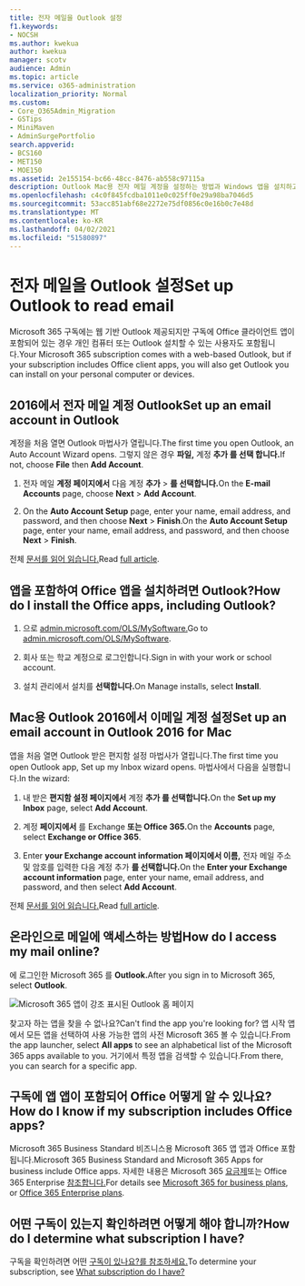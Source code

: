 ```yaml
---
title: 전자 메일을 Outlook 설정
f1.keywords:
- NOCSH
ms.author: kwekua
author: kwekua
manager: scotv
audience: Admin
ms.topic: article
ms.service: o365-administration
localization_priority: Normal
ms.custom:
- Core_O365Admin_Migration
- GSTips
- MiniMaven
- AdminSurgePortfolio
search.appverid:
- BCS160
- MET150
- MOE150
ms.assetid: 2e155154-bc66-48cc-8476-ab558c97115a
description: Outlook Mac용 전자 메일 계정을 설정하는 방법과 Windows 앱을 설치하고 Office 전자 메일에 액세스하는 방법에 대해 자세히 알아보습니다.
ms.openlocfilehash: c4c0f845fcdba1011e0c025ff0e29a98ba7046d5
ms.sourcegitcommit: 53acc851abf68e2272e75df0856c0e16b0c7e48d
ms.translationtype: MT
ms.contentlocale: ko-KR
ms.lasthandoff: 04/02/2021
ms.locfileid: "51580897"
---
```

# <a name="set-up-outlook-to-read-email"></a><span data-ttu-id="585c1-103">전자 메일을 Outlook 설정</span><span class="sxs-lookup"><span data-stu-id="585c1-103">Set up Outlook to read email</span></span>

<span data-ttu-id="585c1-104">Microsoft 365 구독에는 웹 기반 Outlook 제공되지만 구독에 Office 클라이언트 앱이 포함되어 있는 경우 개인 컴퓨터 또는 Outlook 설치할 수 있는 사용자도 포함됩니다.</span><span class="sxs-lookup"><span data-stu-id="585c1-104">Your Microsoft 365 subscription comes with a web-based Outlook, but if your subscription includes Office client apps, you will also get Outlook you can install on your personal computer or devices.</span></span>
  
## <a name="set-up-an-email-account-in-outlook"></a><span data-ttu-id="585c1-105">2016에서 전자 메일 계정 Outlook</span><span class="sxs-lookup"><span data-stu-id="585c1-105">Set up an email account in Outlook</span></span>

<span data-ttu-id="585c1-106">계정을 처음 열면 Outlook 마법사가 열립니다.</span><span class="sxs-lookup"><span data-stu-id="585c1-106">The first time you open Outlook, an Auto Account Wizard opens.</span></span> <span data-ttu-id="585c1-107">그렇지 않은 경우 **파일,** 계정 **추가 를 선택 합니다.**</span><span class="sxs-lookup"><span data-stu-id="585c1-107">If not, choose **File** then **Add Account**.</span></span>
  
1. <span data-ttu-id="585c1-108">전자 메일 **계정 페이지에서** 다음 계정 **추가** \> **를 선택합니다.**</span><span class="sxs-lookup"><span data-stu-id="585c1-108">On the **E-mail Accounts** page, choose **Next** \> **Add Account**.</span></span>
    
2. <span data-ttu-id="585c1-109">On the **Auto Account Setup** page, enter your name, email address, and password, and then choose **Next** \> **Finish**.</span><span class="sxs-lookup"><span data-stu-id="585c1-109">On the **Auto Account Setup** page, enter your name, email address, and password, and then choose **Next** \> **Finish**.</span></span>
    
<span data-ttu-id="585c1-110">전체 [문서를 읽어 읽습니다.](https://support.microsoft.com/office/6e27792a-9267-4aa4-8bb6-c84ef146101b)</span><span class="sxs-lookup"><span data-stu-id="585c1-110">Read [full article](https://support.microsoft.com/office/6e27792a-9267-4aa4-8bb6-c84ef146101b).</span></span>
  
## <a name="how-do-i-install-the-office-apps-including-outlook"></a><span data-ttu-id="585c1-111">앱을 포함하여 Office 앱을 설치하려면 Outlook?</span><span class="sxs-lookup"><span data-stu-id="585c1-111">How do I install the Office apps, including Outlook?</span></span>

1. <span data-ttu-id="585c1-112">으로 [admin.microsoft.com/OLS/MySoftware.](https://admin.microsoft.com/OLS/MySoftware.aspx)</span><span class="sxs-lookup"><span data-stu-id="585c1-112">Go to [admin.microsoft.com/OLS/MySoftware](https://admin.microsoft.com/OLS/MySoftware.aspx).</span></span>
    
2. <span data-ttu-id="585c1-113">회사 또는 학교 계정으로 로그인합니다.</span><span class="sxs-lookup"><span data-stu-id="585c1-113">Sign in with your work or school account.</span></span>
    
3. <span data-ttu-id="585c1-114">설치 관리에서 설치를 **선택합니다.**</span><span class="sxs-lookup"><span data-stu-id="585c1-114">On Manage installs, select **Install**.</span></span>
    
## <a name="set-up-an-email-account-in-outlook-2016-for-mac"></a><span data-ttu-id="585c1-115">Mac용 Outlook 2016에서 이메일 계정 설정</span><span class="sxs-lookup"><span data-stu-id="585c1-115">Set up an email account in Outlook 2016 for Mac</span></span>

<span data-ttu-id="585c1-116">앱을 처음 열면 Outlook 받은 편지함 설정 마법사가 열립니다.</span><span class="sxs-lookup"><span data-stu-id="585c1-116">The first time you open Outlook app, Set up my Inbox wizard opens.</span></span> <span data-ttu-id="585c1-117">마법사에서 다음을 실행합니다.</span><span class="sxs-lookup"><span data-stu-id="585c1-117">In the wizard:</span></span> 
  
1. <span data-ttu-id="585c1-118">내 받은 **편지함 설정 페이지에서** 계정 **추가 를 선택합니다.**</span><span class="sxs-lookup"><span data-stu-id="585c1-118">On the **Set up my Inbox** page, select **Add Account**.</span></span>
    
2. <span data-ttu-id="585c1-119">계정 **페이지에서** 를 Exchange **또는 Office 365.**</span><span class="sxs-lookup"><span data-stu-id="585c1-119">On the **Accounts** page, select **Exchange or Office 365**.</span></span>
    
3. <span data-ttu-id="585c1-120">Enter **your Exchange account information 페이지에서 이름,** 전자 메일 주소 및 암호를 입력한 다음 계정 추가 **를 선택합니다.**</span><span class="sxs-lookup"><span data-stu-id="585c1-120">On the **Enter your Exchange account information** page, enter your name, email address, and password, and then select **Add Account**.</span></span>
    
<span data-ttu-id="585c1-121">전체 [문서를 읽어 읽습니다.](https://support.microsoft.com/office/6e27792a-9267-4aa4-8bb6-c84ef146101b#PickTab=Outlook_for_Mac)</span><span class="sxs-lookup"><span data-stu-id="585c1-121">Read [full article](https://support.microsoft.com/office/6e27792a-9267-4aa4-8bb6-c84ef146101b#PickTab=Outlook_for_Mac).</span></span> 
  
## <a name="how-do-i-access-my-mail-online"></a><span data-ttu-id="585c1-122">온라인으로 메일에 액세스하는 방법</span><span class="sxs-lookup"><span data-stu-id="585c1-122">How do I access my mail online?</span></span>

<span data-ttu-id="585c1-123">에 로그인한 Microsoft 365 를 **Outlook.**</span><span class="sxs-lookup"><span data-stu-id="585c1-123">After you sign in to Microsoft 365, select **Outlook**.</span></span>
  
![Microsoft 365 앱이 강조 표시된 Outlook 홈 페이지](../../media/3ceee838-9d85-4af3-95a6-fbcee11036f4.png)
  
<span data-ttu-id="585c1-125">찾고자 하는 앱을 찾을 수 없나요?</span><span class="sxs-lookup"><span data-stu-id="585c1-125">Can't find the app you're looking for?</span></span> <span data-ttu-id="585c1-126">앱 시작 앱에서 모든  앱을 선택하여 사용 가능한 앱의 사전 Microsoft 365 볼 수 있습니다.</span><span class="sxs-lookup"><span data-stu-id="585c1-126">From the app launcher, select **All apps** to see an alphabetical list of the Microsoft 365 apps available to you.</span></span> <span data-ttu-id="585c1-127">거기에서 특정 앱을 검색할 수 있습니다.</span><span class="sxs-lookup"><span data-stu-id="585c1-127">From there, you can search for a specific app.</span></span> 
  
## <a name="how-do-i-know-if-my-subscription-includes-office-apps"></a><span data-ttu-id="585c1-128">구독에 앱 앱이 포함되어 Office 어떻게 알 수 있나요?</span><span class="sxs-lookup"><span data-stu-id="585c1-128">How do I know if my subscription includes Office apps?</span></span>

<span data-ttu-id="585c1-129">Microsoft 365 Business Standard 비즈니스용 Microsoft 365 앱 앱과 Office 포함됩니다.</span><span class="sxs-lookup"><span data-stu-id="585c1-129">Microsoft 365 Business Standard and Microsoft 365 Apps for business include Office apps.</span></span> <span data-ttu-id="585c1-130">자세한 내용은 Microsoft 365 [요금제](https://go.microsoft.com/fwlink/p/?LinkId=723731)또는 Office 365 Enterprise [참조합니다.](https://go.microsoft.com/fwlink/p/?LinkId=800029)</span><span class="sxs-lookup"><span data-stu-id="585c1-130">For details see [Microsoft 365 for business plans](https://go.microsoft.com/fwlink/p/?LinkId=723731), or [Office 365 Enterprise plans](https://go.microsoft.com/fwlink/p/?LinkId=800029).</span></span>
  
## <a name="how-do-i-determine-what-subscription-i-have"></a><span data-ttu-id="585c1-131">어떤 구독이 있는지 확인하려면 어떻게 해야 합니까?</span><span class="sxs-lookup"><span data-stu-id="585c1-131">How do I determine what subscription I have?</span></span>

<span data-ttu-id="585c1-132">구독을 확인하려면 어떤 [구독이 있나요?를 참조하세요.](../admin-overview/what-subscription-do-i-have.md)</span><span class="sxs-lookup"><span data-stu-id="585c1-132">To determine your subscription, see [What subscription do I have?](../admin-overview/what-subscription-do-i-have.md)</span></span>
  

